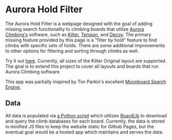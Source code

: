 # Aurora Hold Filter

The Aurora Hold Filter is a webpage designed with the goal of adding missing search functionality to climbing boards that utilize [Aurora Climbing's](https://auroraclimbing.com/) software, such as [Kilter](https://settercloset.com/pages/the-kilter-board), 
[Tension](https://tensionclimbing.com/product/tension-board-sets/), and [Decoy](https://decoy-holds.com/pages/decoy-board). The primary missing feature provided by this page is a "filter by hold" feature to find climbs with specific sets of holds. There are some additional improvements to other options for filtering and sorting through climbs as well.

Try it out [here](https://lemeryfertitta.github.io/AuroraHoldFilter/). Currently, all sizes of the Kilter Original layout are supported. The goal is to extend this project to cover all layouts and boards that run Aurora Climbing software.

This app was partially inspired by Tim Parkin's excellent [Moonboard Search Engine](http://mb.timparkin.net/).

## Data

All data is populated via [a Python script](scripts/data_gen.py) which utilizes [BoardLib](https://github.com/lemeryfertitta/BoardLib) to download and query the climb databases for each board. Currently, the data is stored in minified JS files to keep the website static for Github Pages, but the eventual goal would be a hosted app which maintains and serves the data. 
